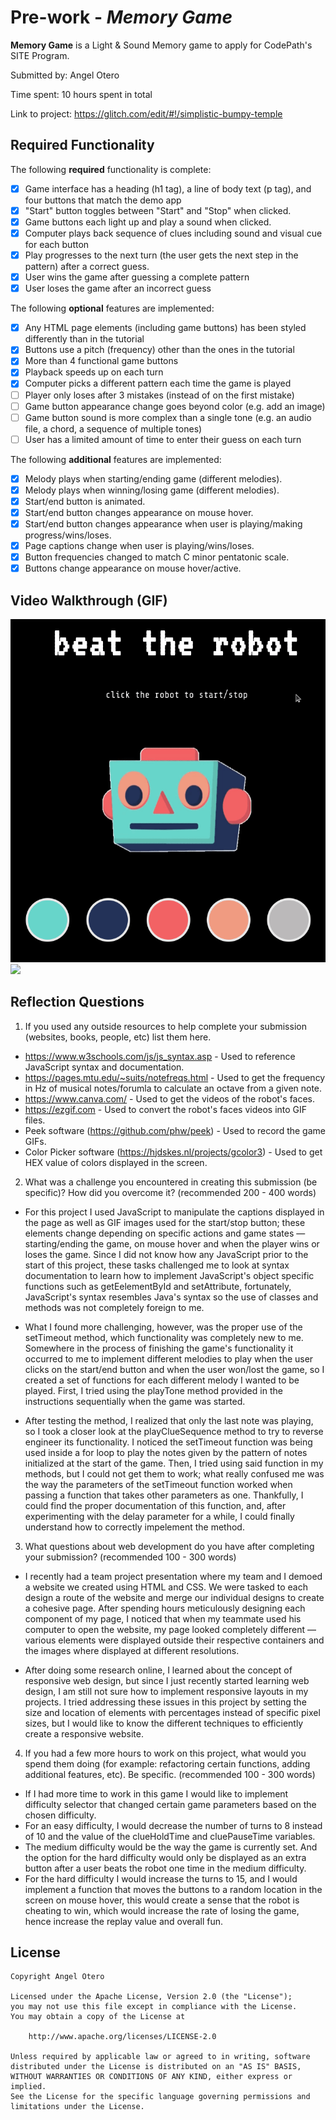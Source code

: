 # Pre-work - *Memory Game*

**Memory Game** is a Light & Sound Memory game to apply for CodePath's SITE Program. 

Submitted by: Angel Otero

Time spent: 10 hours spent in total

Link to project: https://glitch.com/edit/#!/simplistic-bumpy-temple

## Required Functionality

The following **required** functionality is complete:

* [x] Game interface has a heading (h1 tag), a line of body text (p tag), and four buttons that match the demo app
* [x] "Start" button toggles between "Start" and "Stop" when clicked. 
* [x] Game buttons each light up and play a sound when clicked. 
* [x] Computer plays back sequence of clues including sound and visual cue for each button
* [x] Play progresses to the next turn (the user gets the next step in the pattern) after a correct guess. 
* [x] User wins the game after guessing a complete pattern
* [x] User loses the game after an incorrect guess

The following **optional** features are implemented:

* [x] Any HTML page elements (including game buttons) has been styled differently than in the tutorial
* [x] Buttons use a pitch (frequency) other than the ones in the tutorial
* [x] More than 4 functional game buttons
* [x] Playback speeds up on each turn
* [x] Computer picks a different pattern each time the game is played
* [ ] Player only loses after 3 mistakes (instead of on the first mistake)
* [ ] Game button appearance change goes beyond color (e.g. add an image)
* [ ] Game button sound is more complex than a single tone (e.g. an audio file, a chord, a sequence of multiple tones)
* [ ] User has a limited amount of time to enter their guess on each turn

The following **additional** features are implemented:

- [x] Melody plays when starting/ending game (different melodies).
- [x] Melody plays when winning/losing game (different melodies).
- [x] Start/end button is animated.
- [x] Start/end button changes appearance on mouse hover.
- [x] Start/end button changes appearance when user is playing/making progress/wins/loses.
- [x] Page captions change when user is playing/wins/loses.
- [x] Button frequencies changed to match C minor pentatonic scale.
- [x] Buttons change appearance on mouse hover/active.

## Video Walkthrough (GIF)

<img src="./gifs/stop-start.gif">
<img src="./gifs/play-win-lose.gif">

## Reflection Questions
1. If you used any outside resources to help complete your submission (websites, books, people, etc) list them here. 

- https://www.w3schools.com/js/js_syntax.asp - Used to reference JavaScript syntax and documentation.
- https://pages.mtu.edu/~suits/notefreqs.html  - Used to get the frequency in Hz of musical notes/forumla to calculate an octave from a given note.
- https://www.canva.com/ - Used to get the videos of the robot's faces.
- https://ezgif.com - Used to convert the robot's faces videos into GIF files.
- Peek software (https://github.com/phw/peek) - Used to record the game GIFs.
- Color Picker software (https://hjdskes.nl/projects/gcolor3) - Used to get HEX value of colors displayed in the screen.

2. What was a challenge you encountered in creating this submission (be specific)? How did you overcome it? (recommended 200 - 400 words) 

- For this project I used JavaScript to manipulate the captions displayed in the page as well as GIF images used for the start/stop button; these elements change depending on specific actions and game states — starting/ending the game, on mouse hover and when the player wins or loses the game. Since I did not know how any JavaScript prior to the start of this project, these tasks challenged me to look at syntax documentation to learn how to implement JavaScript's object specific functions such as getEelementById and setAttribute, fortunately, JavaScript's syntax resembles Java's syntax so the use of classes and methods was not completely foreign to me. 

- What I found more challenging, however, was the proper use of the setTimeout method, which functionality was completely new to me. Somewhere in the process of finishing the game's functionality it occurred to me to implement different melodies to play when the user clicks on the start/end button and when the user won/lost the game, so I created a set of functions for each different melody I wanted to be played. First, I tried using the playTone method provided in the instructions sequentially when the game was started.

- After testing the method, I realized that only the last note was playing, so I took a closer look at the playClueSequence method to try to reverse engineer its functionality. I noticed the setTimeout function was being used inside a for loop to play the notes given by the pattern of notes initialized at the start of the game. Then, I tried using said function in my methods, but I could not get them to work; what really confused me was the way the parameters of the setTimeout function worked when passing a function that takes other parameters as one. Thankfully, I could find the proper documentation of this function, and, after experimenting with the delay parameter for a while, I could finally understand how to correctly impelement the method.

3. What questions about web development do you have after completing your submission? (recommended 100 - 300 words) 

- I recently had a team project presentation where my team and I demoed a website we created using HTML and CSS. We were tasked to each design a route of the website and merge our individual designs to create a cohesive page. After spending hours meticulously designing each component of my page, I noticed that when my teammate used his computer to open the website, my page looked completely different — various elements were displayed outside their respective containers and the images where displayed at different resolutions. 

- After doing some research online, I learned about the concept of responsive web design, but since I just recently started learning web design, I am still not sure how to implement responsive layouts in my projects. I tried addressing these issues in this project by setting the size and location of elements with percentages instead of specific pixel sizes, but I would like to know the different techniques to efficiently create a responsive website.

4. If you had a few more hours to work on this project, what would you spend them doing (for example: refactoring certain functions, adding additional features, etc). Be specific. (recommended 100 - 300 words) 

- If I had more time to work in this game I would like to implement difficulty selector that changed certain game parameters based on the chosen difficulty. 
- For an easy difficulty, I would decrease the number of turns to 8 instead of 10 and the value of the clueHoldTime and cluePauseTime variables. 
- The medium difficulty would be the way the game is currently set. And the option for the hard difficulty would only be displayed as an extra button after a user beats the robot one time in the medium difficulty.
- For the hard difficulty I would increase the turns to 15, and I would implement a function that moves the buttons to a random location in the screen on mouse hover, this would create a sense that the robot is cheating to win, which would increase the rate of losing the game, hence increase the replay value and overall fun.




## License

    Copyright Angel Otero

    Licensed under the Apache License, Version 2.0 (the "License");
    you may not use this file except in compliance with the License.
    You may obtain a copy of the License at

        http://www.apache.org/licenses/LICENSE-2.0

    Unless required by applicable law or agreed to in writing, software
    distributed under the License is distributed on an "AS IS" BASIS,
    WITHOUT WARRANTIES OR CONDITIONS OF ANY KIND, either express or implied.
    See the License for the specific language governing permissions and
    limitations under the License.
